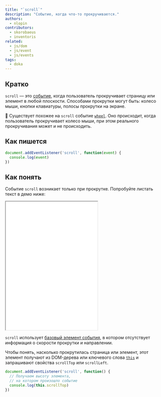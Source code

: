 ```yaml
---
title: "`scroll`"
description: "Событие, когда что-то прокручивается."
authors:
  - nlopin
contributors:
  - skorobaeus
  - inventoris
related:
  - js/dom
  - js/event
  - js/events
tags:
  - doka
---
```


## Кратко

`scroll` — это [событие](/js/events/), когда пользователь прокручивает страницу или элемент в любой плоскости. Способами прокрутки могут быть: колесо мыши, кнопки клавиатуры, полосы прокрутки на экране.

<aside>

👾 Существует похожее на `scroll` событие [`wheel`](/js/element-wheel/). Оно происходит, когда пользователь прокручивает колесо мыши, при этом реального прокручивания может и не происходить.

</aside>

## Как пишется

```js
document.addEventListener('scroll', function(event) {
  console.log(event)
})
```

## Как понять

Событие `scroll` возникает только при прокрутке. Попробуйте листать текст в демо ниже:

<iframe title="Событие scroll" src="demos/basic/" height="420"></iframe>

`scroll` использует [базовый элемент события](/js/event/), в котором отсутствует информация о скорости прокрутки и направлении.

Чтобы понять, насколько прокрутилась страница или элемент, этот элемент получают из DOM-дерева или ключевого слова [`this`](/js/function-context/) и запрашивают свойства `scrollTop` или `scrollLeft`.

```js
document.addEventListener('scroll', function() {
  // Получаем высоту элемента,
  // на котором произошло событие
  console.log(this.scrollTop)
})
```
